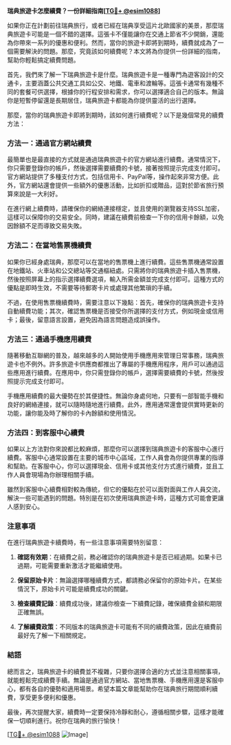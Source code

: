 **瑞典旅遊卡怎麼續費？一份詳細指南[[TG💪+ @esim1088](https://t.me/s/esim1088)]**

如果你正在計劃前往瑞典旅行，或者已經在瑞典享受這片北歐國家的美景，那麼瑞典旅遊卡可能是一個不錯的選擇。這張卡不僅能讓你在交通上節省不少開銷，還能為你帶來一系列的優惠和便利。然而，當你的旅遊卡即將到期時，續費就成為了一個需要解決的問題。那麼，究竟該如何續費呢？本文將為你提供一份詳細的指南，幫助你輕鬆搞定續費問題。

首先，我們來了解一下瑞典旅遊卡是什麼。瑞典旅遊卡是一種專門為遊客設計的交通卡，主要涵蓋公共交通工具如公交、地鐵、電車和渡輪等。這張卡通常有幾種不同的套餐可供選擇，根據你的行程安排和需求，你可以選擇適合自己的版本。無論你是短暫停留還是長期居住，瑞典旅遊卡都能為你提供靈活的出行選擇。

那麼，當你的瑞典旅遊卡即將到期時，該如何進行續費呢？以下是幾個常見的續費方法：

### 方法一：通過官方網站續費

最簡單也是最直接的方式就是通過瑞典旅遊卡的官方網站進行續費。通常情況下，你只需要登錄你的帳戶，然後選擇需要續費的卡號，接著按照提示完成支付即可。官方網站提供了多種支付方式，包括信用卡、PayPal等，操作起來非常方便。此外，官方網站還會提供一些額外的優惠活動，比如折扣或贈品，這對於節省旅行預算來說是一大利好。

在進行網上續費時，請確保你的網絡連接穩定，並且使用的瀏覽器支持SSL加密，這樣可以保障你的交易安全。同時，建議在續費前檢查一下你的信用卡餘額，以免因餘額不足而導致交易失敗。

### 方法二：在當地售票機續費

如果你已經身處瑞典，那麼可以在當地的售票機上進行續費。這些售票機通常設置在地鐵站、火車站和公交總站等交通樞紐處。只需將你的瑞典旅遊卡插入售票機，然後按照屏幕上的指示選擇續費選項，輸入所需金額並完成支付即可。這種方式的優點是即時生效，不需要等待郵寄卡片或處理其他繁瑣的手續。

不過，在使用售票機續費時，需要注意以下幾點：首先，確保你的瑞典旅遊卡支持自動續費功能；其次，確認售票機是否接受你所選擇的支付方式，例如現金或信用卡；最後，留意語言設置，避免因為語言問題造成誤操作。

### 方法三：通過手機應用續費

隨著移動互聯網的普及，越來越多的人開始使用手機應用來管理日常事務，瑞典旅遊卡也不例外。許多旅遊卡供應商都推出了專屬的手機應用程序，用戶可以通過這些應用進行續費。在應用中，你只需登錄你的帳戶，選擇需要續費的卡號，然後按照提示完成支付即可。

手機應用續費的最大優勢在於其便捷性。無論你身處何地，只要有一部智能手機和良好的網絡連接，就可以隨時隨地進行續費。此外，應用通常還會提供實時更新的功能，讓你能及時了解你的卡內餘額和使用情況。

### 方法四：到客服中心續費

如果以上方法對你來說都比較麻煩，那麼你可以選擇到瑞典旅遊卡的客服中心進行續費。客服中心通常設置在主要的城市中心區域，工作人員會為你提供專業的指導和幫助。在客服中心，你可以選擇現金、信用卡或其他支付方式進行續費，並且工作人員會現場為你辦理相關手續。

雖然到客服中心續費相對較為傳統，但它的優點在於可以面對面與工作人員交流，解決一些可能遇到的問題。特別是在初次使用瑞典旅遊卡時，這種方式可能會更讓人感到安心。

### 注意事項

在進行瑞典旅遊卡續費時，有一些注意事項需要特別留意：

1. **確認有效期**：在續費之前，務必確認你的瑞典旅遊卡是否已經過期。如果卡已過期，可能需要重新激活才能繼續使用。
   
2. **保留原始卡片**：無論選擇哪種續費方式，都請務必保留你的原始卡片。在某些情況下，原始卡片可能是續費成功的關鍵。

3. **檢查續費記錄**：續費成功後，建議你檢查一下續費記錄，確保續費金額和期限正確無誤。

4. **了解續費政策**：不同版本的瑞典旅遊卡可能有不同的續費政策，因此在續費前最好先了解一下相關規定。

### 結語

總而言之，瑞典旅遊卡的續費並不複雜，只要你選擇合適的方式並注意相關事項，就能輕鬆完成續費手續。無論是通過官方網站、當地售票機、手機應用還是客服中心，都有各自的優勢和適用場景。希望本篇文章能幫助你在瑞典旅行期間順利續費，享受更多便利和優惠。

最後，再次提醒大家，續費時一定要保持冷靜和耐心，遵循相關步驟，這樣才能確保一切順利進行。祝你在瑞典的旅行愉快！

[[TG💪+ @esim1088](https://t.me/s/esim1088) ![Image](https://i.postimg.cc/4NQfJmqS/Snipaste-2025-05-13-00-14-12.png)]